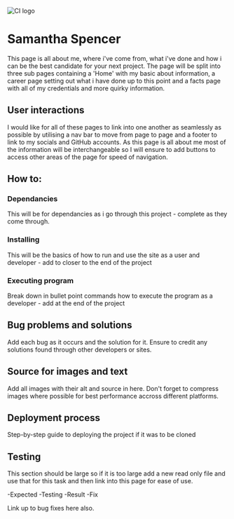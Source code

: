 ![CI logo](https://codeinstitute.s3.amazonaws.com/fullstack/ci_logo_small.png)

# Samantha Spencer

This page is all about me, where i've come from, what i've done and how i can be the best candidate for your next project. The page will be split into three sub pages containing a 'Home' with my basic about information, a career page setting out what i have done up to this point and a facts page with all of my credentials and more quirky information.

## User interactions

I would like for all of these pages to link into one another as seamlessly as possible by utilising a nav bar to move from page to page and a footer to link to my socials and GitHub accounts. As this page is all about me most of the information will be interchangeable so I will ensure to add buttons to access other areas of the page for speed of navigation.

## How to:

### Dependancies

This will be for dependancies as i go through this project - complete as they come through.

### Installing

This will be the basics of how to run and use the site as a user and developer - add to closer to the end of the project

### Executing program

Break down in bullet point commands how to execute the program as a developer - add at the end of the project

## Bug problems and solutions

Add each bug as it occurs and the solution for it.
Ensure to credit any solutions found through other developers or sites.

## Source for images and text

Add all images with their alt and source in here.
Don't forget to compress images where possible for best performance accross different platforms.

## Deployment process

Step-by-step guide to deploying the project if it was to be cloned

## Testing

This section should be large so if it is too large add a new read only file and use that for this task and then link into this page for ease of use.

-Expected
-Testing
-Result
-Fix

Link up to bug fixes here also.
